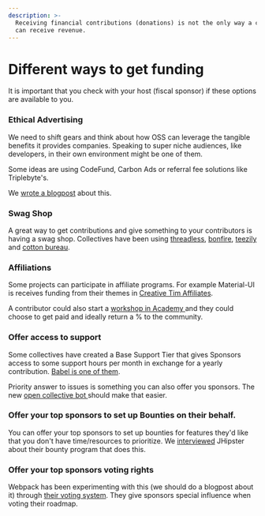 ```yaml
---
description: >-
  Receiving financial contributions (donations) is not the only way a collective
  can receive revenue.
---
```


# Different ways to get funding

It is important that you check with your host \(fiscal sponsor\) if these options are available to you. 

### Ethical Advertising

We need to shift gears and think about how OSS can leverage the tangible benefits it provides companies. Speaking to super niche audiences, like developers, in their own environment might be one of them.  

Some ideas are using CodeFund, Carbon Ads or referral fee solutions like Triplebyte's.

We [wrote a blogpost](https://medium.com/open-collective/using-ads-to-sustain-open-source-d048b75d4979) about this. 

### Swag Shop

A great way to get contributions and give something to your contributors is having a swag shop. Collectives have been using [threadless](https://webpack.threadless.com/mens/t-shirt/regular), [bonfire](https://www.bonfire.com), [teezily](https://www.teezily.com/stores/voltshop) and [cotton bureau](https://cottonbureau.com/products/parcel-t-shirt#/1402774/tee-men-standard-tee-vintage-navy-tri-blend-s). 

### Affiliations 

Some projects can participate in affiliate programs. For example Material-UI is receives funding from their themes in [Creative Tim Affiliates](https://www.creative-tim.com/affiliates/new). 

A contributor could also start a [workshop in Academy ](https://webpack.academy/)and they could choose to get paid and ideally return a % to the community. 

### Offer access to support 

Some collectives have created a Base Support Tier that gives Sponsors access to some support hours per month in exchange for a yearly contribution. [Babel is one of them](https://opencollective.com/babel).

Priority answer to issues is something you can also offer you sponsors. The new [open collective bot ](https://github.com/opencollective/opencollective-bot/)should make that easier.

### Offer your top sponsors to set up Bounties on their behalf. 

You can offer your top sponsors to set up bounties for features they'd like that you don't have time/resources to prioritize. We [interviewed](https://medium.com/open-collective/jhipsters-bounty-system-and-how-it-saved-the-project-cc118888f642) JHipster about their bounty program that does this.

### Offer your top sponsors voting rights

Webpack has been experimenting with this \(we should do a blogpost about it\) through [their voting system](https://webpack.js.org/vote). They give sponsors special influence when voting their roadmap. 





